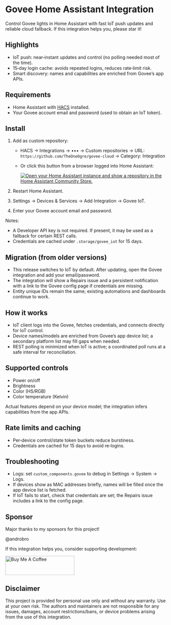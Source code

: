 # Govee Home Assistant Integration

Control Govee lights in Home Assistant with fast IoT push updates and reliable cloud fallback.
If this integration helps you, please star it!

## Highlights

- IoT push: near‑instant updates and control (no polling needed most of the time).
- 15‑day login cache: avoids repeated logins, reduces rate‑limit risk.
- Smart discovery: names and capabilities are enriched from Govee’s app APIs.

## Requirements

- Home Assistant with [HACS](https://hacs.xyz/) installed.
- Your Govee account email and password (used to obtain an IoT token).

## Install

1) Add as custom repository:
   - HACS → Integrations → ••• → Custom repositories → URL: `https://github.com/TheOneOgre/govee-cloud` → Category: Integration
   - Or click this button from a browser logged into Home Assistant:

     [![Open your Home Assistant instance and show a repository in the Home Assistant Community Store.](https://my.home-assistant.io/badges/hacs_repository.svg)](https://my.home-assistant.io/redirect/hacs_repository/?owner=TheOneOgre&repository=govee-cloud&category=integration)

2) Restart Home Assistant.
3) Settings → Devices & Services → Add Integration → Govee IoT.
4) Enter your Govee account email and password.

Notes:
- A Developer API key is not required. If present, it may be used as a fallback for certain REST calls.
- Credentials are cached under `.storage/govee_iot` for 15 days.

## Migration (from older versions)

- This release switches to IoT by default. After updating, open the Govee integration and add your email/password.
- The integration will show a Repairs issue and a persistent notification with a link to the Govee config page if credentials are missing.
- Entity unique IDs remain the same; existing automations and dashboards continue to work.

## How it works

- IoT client logs into the Govee, fetches credentials, and connects directly for IoT control.
- Device names/models are enriched from Govee’s app device list; a secondary platform list may fill gaps when needed.
- REST polling is minimized when IoT is active; a coordinated poll runs at a safe interval for reconciliation.

## Supported controls

- Power on/off
- Brightness
- Color (HS/RGB)
- Color temperature (Kelvin)

Actual features depend on your device model; the integration infers capabilities from the app APIs.

## Rate limits and caching

- Per‑device control/state token buckets reduce burstiness.
- Credentials are cached for 15 days to avoid re‑logins.

## Troubleshooting

- Logs: set `custom_components.govee` to debug in Settings → System → Logs.
- If devices show as MAC addresses briefly, names will be filled once the app device list is fetched.
- If IoT fails to start, check that credentials are set; the Repairs issue includes a link to the config page.

## Sponsor

Major thanks to my sponsors for this project! 

@androbro

If this integration helps you, consider supporting development:

<a href="https://www.buymeacoffee.com/theogre" target="_blank"><img src="https://cdn.buymeacoffee.com/buttons/v2/default-yellow.png" alt="Buy Me A Coffee" style="height: 60px !important;width: 217px !important;" ></a>

## Disclaimer

This project is provided for personal use only and without any warranty. Use at your own risk. The authors and maintainers are not responsible for any issues, damages, account restrictions/bans, or device problems arising from the use of this integration.
